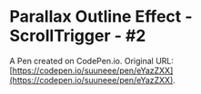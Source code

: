 # Parallax Outline Effect - ScrollTrigger - #2

A Pen created on CodePen.io. Original URL: [https://codepen.io/suuneee/pen/eYazZXX](https://codepen.io/suuneee/pen/eYazZXX).

